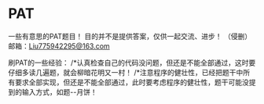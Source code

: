# PAT
一些有意思的PAT题目！
目的并不是提供答案，仅供一起交流、进步！
（侵删）
邮箱：Liu775942295@163.com


刷PAT的一些经验：
/*认真检查自己的代码没问题，但还是不能全部通过，这时要仔细多读几遍题，就会柳暗花明又一村！
/*注意程序的健壮性，已经把题干中所有要求全部实现，但还是不能全部通过，此时要考虑程序的健壮性，题干可能没提到的输入方式，如题--月饼！

